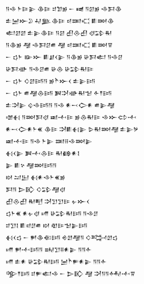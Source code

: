<div class='block'>
<div class='line'>𒀀𒈾 𒈨𒄿𒉌 𒆠𒄿 𒄑𒈣𒂊 𒀸 𒉠 𒀀𒇉𒂊 𒈾𒁕𒆠</div>
<div class='line'>𒉺𒅁𒁍𒊒 𒄷𒆥𒆠𒄿 𒁀𒌅𒄣 𒀾𒇷𒆠</div>
<div class='line'>𒅗𒇻𒇻 𒉺𒉌𒆠𒄿 𒀀𒇉 𒌷𒊮𒌷 𒋼𒁉𒊑</div>
<div class='line'>𒀀𒆠𒂊 𒆷 𒈾𒁕𒆪𒌑 𒆷 𒁀𒌅𒄣 𒀾𒇷𒐊</div>
<div class='line'>𒀸 𒌓𒈨 𒅔𒁍 𒀾𒋗𒌋𒉌 𒀀𒆠𒂊 𒄩𒁕𒅗 𒀀𒈾𒆪</div>
<div class='line'>𒄩𒁕𒀝 𒀀𒈾𒆪𒌑 𒄩𒁲 𒄩𒁉𒊑𒄿</div>
<div class='line'>𒀸 𒌓𒈨 𒄭𒇻𒅀𒀀 𒂊𒋻𒁍𒌋 𒉺𒉌𒅀</div>
<div class='line'>𒀸 𒌓𒈨 𒌑𒆷𒁲𒅀 𒀉𒋫𒀝𒊑𒈠 𒅆𒈫𒅀</div>
<div class='line'>𒉺𒋫𒉌 𒌒𒈾𒅀𒀀 𒀀𒈾 𒀭𒁁𒀖𒀭 𒌑𒉌𒆷</div>
<div class='line'>𒌝𒈬 𒀀𒇷𒁕𒋼 𒀜𒋾𒄿 𒂊𒁲𒊑𒄿 𒈾𒁍𒌌𒋾</div>
<div class='line'>𒀭𒁁𒀖𒀭𒈨𒌍 𒆠𒄿 𒋫𒀾𒈬𒉌 𒌇𒊑𒇷𒆷 𒉺𒉌𒃻</div>
<div class='line'>𒀜𒋾𒄿 𒀀𒈾 𒈨𒉌 𒌅𒍝𒈾𒇷𒉌</div>
<div class='line'>𒈬𒌋𒉌 𒀉𒋾𒁲𒄿 𒊑𒂵𒀭𒋙</div>
<div class='line'>𒉌 𒀾𒆳 𒆷𒇷𒅀𒀀</div>
<div class='line'>𒊭 𒁺𒌨 𒈬𒀭𒈾𒈨𒌍𒂊</div>
<div class='line'>𒁕𒀀 𒆕𒃼 𒄭𒁉𒆷𒋼</div>
<div class='line'>𒌷𒊮𒌷 𒊑𒋃 𒋫𒋛𒋛𒄿 𒉡𒁍𒌋</div>
<div class='line'>𒌓𒈨𒌍 𒀭𒉡𒋼 𒋬 𒄩𒁉𒊑𒅀 𒀀𒈾𒆪</div>
<div class='line'>𒄑𒋛𒋙 𒀾𒁀𒆪𒌑 𒊭 𒊏𒄿𒈠𒉌𒅀</div>
<div class='line'>𒈬𒌋𒌓 𒀸 𒂍𒆠𒈿𒅀 𒄴𒇻𒆷𒀀 𒄭𒅋𒇻𒌓</div>
<div class='line'>𒋬 𒂍𒋾𒅀𒀀 𒊻𒋛𒍝𒀭𒉌 𒀀𒀀𒅆</div>
<div class='line'>𒋬 𒉺𒀭 𒄩𒁉𒊑𒅀 𒅁𒋻𒊓𒀭𒉌 𒀀𒀀𒅆</div>
<div class='line'>𒄊𒈫𒅀 𒄑𒊓𒅗𒈾 𒀸 𒆕𒃼 𒆷 𒋫𒀀𒀀𒅈𒋾𒐊</div>
</div>